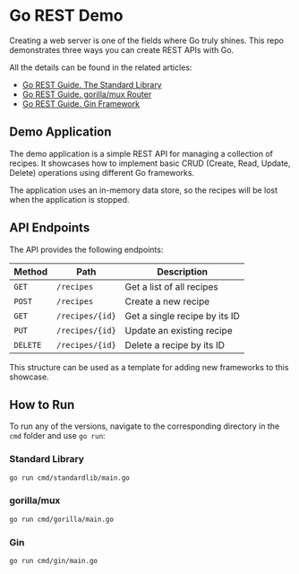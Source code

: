 # Go REST Demo

Creating a web server is one of the fields where Go truly shines. This repo demonstrates three ways you can create REST APIs with Go.

All the details can be found in the related articles:
* [Go REST Guide. The Standard Library](https://www.jetbrains.com/go/guide/tutorials/rest_api_series/stdlib/)
* [Go REST Guide. gorilla/mux Router](https://www.jetbrains.com/go/guide/tutorials/rest_api_series/gorilla-mux/)
* [Go REST Guide. Gin Framework](https://www.jetbrains.com/go/guide/tutorials/rest_api_series/gin/)

## Demo Application

The demo application is a simple REST API for managing a collection of recipes. It showcases how to implement basic CRUD (Create, Read, Update, Delete) operations using different Go frameworks.

The application uses an in-memory data store, so the recipes will be lost when the application is stopped.

## API Endpoints

The API provides the following endpoints:

| Method   | Path             | Description                  |
|----------|------------------|------------------------------|
| `GET`    | `/recipes`       | Get a list of all recipes    |
| `POST`   | `/recipes`       | Create a new recipe          |
| `GET`    | `/recipes/{id}`  | Get a single recipe by its ID|
| `PUT`    | `/recipes/{id}`  | Update an existing recipe    |
| `DELETE` | `/recipes/{id}`  | Delete a recipe by its ID    |

This structure can be used as a template for adding new frameworks to this showcase.

## How to Run

To run any of the versions, navigate to the corresponding directory in the `cmd` folder and use `go run`:

### Standard Library
```bash
go run cmd/standardlib/main.go
```

### gorilla/mux
```bash
go run cmd/gorilla/main.go
```

### Gin
```bash
go run cmd/gin/main.go
```
